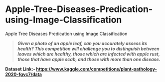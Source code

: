 # Apple-Tree-Diseases-Predication-using-Image-Classification
Apple Tree Diseases Predication using Image Classification
> ***Given a photo of an apple leaf, can you accurately assess its health? This competition will challenge you to distinguish between leaves which are healthy, those which are infected with apple rust, those that have apple scab, and those with more than one disease.***

**Dataset Link:- https://www.kaggle.com/competitions/plant-pathology-2020-fgvc7/data**
